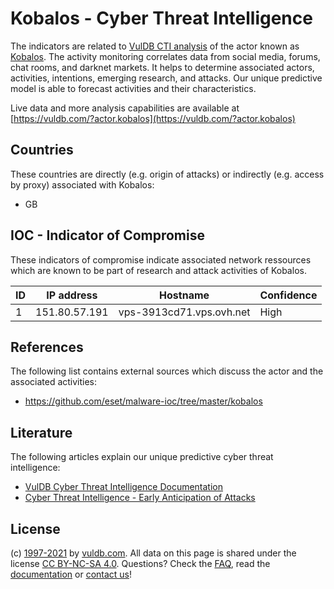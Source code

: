 # Kobalos - Cyber Threat Intelligence

The indicators are related to [VulDB CTI analysis](https://vuldb.com/?doc.cti) of the actor known as [Kobalos](https://vuldb.com/?actor.kobalos). The activity monitoring correlates data from social media, forums, chat rooms, and darknet markets. It helps to determine associated actors, activities, intentions, emerging research, and attacks. Our unique predictive model is able to forecast activities and their characteristics.

Live data and more analysis capabilities are available at [https://vuldb.com/?actor.kobalos](https://vuldb.com/?actor.kobalos)

## Countries

These countries are directly (e.g. origin of attacks) or indirectly (e.g. access by proxy) associated with Kobalos:

* GB

## IOC - Indicator of Compromise

These indicators of compromise indicate associated network ressources which are known to be part of research and attack activities of Kobalos.

ID | IP address | Hostname | Confidence
-- | ---------- | -------- | ----------
1 | 151.80.57.191 | vps-3913cd71.vps.ovh.net | High

## References

The following list contains external sources which discuss the actor and the associated activities:

* https://github.com/eset/malware-ioc/tree/master/kobalos

## Literature

The following articles explain our unique predictive cyber threat intelligence:

* [VulDB Cyber Threat Intelligence Documentation](https://vuldb.com/?doc.cti)
* [Cyber Threat Intelligence - Early Anticipation of Attacks](https://www.scip.ch/en/?labs.20201022)

## License

(c) [1997-2021](https://vuldb.com/?doc.changelog) by [vuldb.com](https://vuldb.com/?doc.about). All data on this page is shared under the license [CC BY-NC-SA 4.0](https://creativecommons.org/licenses/by-nc-sa/4.0/). Questions? Check the [FAQ](https://vuldb.com/?doc.faq), read the [documentation](https://vuldb.com/?doc) or [contact us](https://vuldb.com/?contact)!
